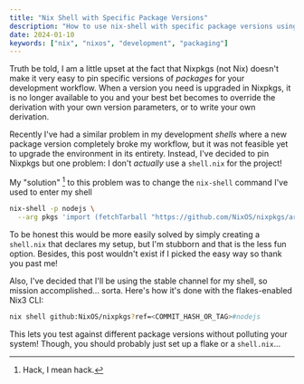 ```yaml
---
title: "Nix Shell with Specific Package Versions"
description: "How to use nix-shell with specific package versions using commits or flakes for reproducible development environments."
date: 2024-01-10
keywords: ["nix", "nixos", "development", "packaging"]
---
```


Truth be told, I am a little upset at the fact that Nixpkgs (not Nix) doesn't
make it very easy to pin specific versions of _packages_ for your development
workflow. When a version you need is upgraded in Nixpkgs, it is no longer
available to you and your best bet becomes to override the derivation with your
own version parameters, or to write your own derivation.

Recently I've had a similar problem in my development _shells_ where a new
package version completely broke my workflow, but it was not feasible yet to
upgrade the environment in its entirety. Instead, I've decided to pin Nixpkgs
but one problem: I don't _actually_ use a `shell.nix` for the project!

My "solution" [^1] to this problem was to change the `nix-shell` command I've
used to enter my shell

[^1]: Hack, I mean hack.

```bash
nix-shell -p nodejs \
  --arg pkgs 'import (fetchTarball "https://github.com/NixOS/nixpkgs/archive/COMMIT_HASH.tar.gz") {}'
```

To be honest this would be more easily solved by simply creating a `shell.nix`
that declares my setup, but I'm stubborn and that is the less fun option.
Besides, this post wouldn't exist if I picked the easy way so thank you past me!

Also, I've decided that I'll be using the stable channel for my shell, so
mission accomplished... sorta. Here's how it's done with the flakes-enabled Nix3
CLI:

```bash
nix shell github:NixOS/nixpkgs?ref=<COMMIT_HASH_OR_TAG>#nodejs
```

This lets you test against different package versions without polluting your
system! Though, you should probably just set up a flake or a `shell.nix`...
